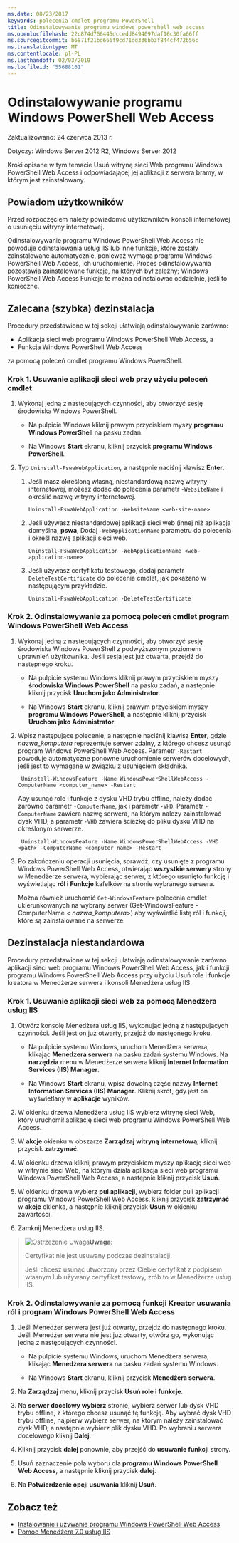 ```yaml
---
ms.date: 08/23/2017
keywords: polecenia cmdlet programu PowerShell
title: Odinstalowywanie programu windows powershell web access
ms.openlocfilehash: 22c874d766445dccedd8494097daf16c30fa66ff
ms.sourcegitcommit: b6871f21bd666f9cd71dd336bb3f844cf472b56c
ms.translationtype: MT
ms.contentlocale: pl-PL
ms.lasthandoff: 02/03/2019
ms.locfileid: "55688161"
---
```

# <a name="uninstall-windows-powershell-web-access"></a>Odinstalowywanie programu Windows PowerShell Web Access

Zaktualizowano: 24 czerwca 2013 r.

Dotyczy: Windows Server 2012 R2, Windows Server 2012

Kroki opisane w tym temacie Usuń witrynę sieci Web programu Windows PowerShell Web Access i odpowiadającej jej aplikacji z serwera bramy, w którym jest zainstalowany.

## <a name="notify-users"></a>Powiadom użytkowników

Przed rozpoczęciem należy powiadomić użytkowników konsoli internetowej o usunięciu witryny internetowej.

Odinstalowywanie programu Windows PowerShell Web Access nie powoduje odinstalowania usług IIS lub inne funkcje, które zostały zainstalowane automatycznie, ponieważ wymaga programu Windows PowerShell Web Access, ich uruchomienie.
Proces odinstalowywania pozostawia zainstalowane funkcje, na których był zależny; Windows PowerShell Web Access Funkcje te można odinstalować oddzielnie, jeśli to konieczne.

## <a name="recommended-quick-uninstallation"></a>Zalecana (szybka) dezinstalacja

Procedury przedstawione w tej sekcji ułatwiają odinstalowywanie zarówno:

- Aplikacja sieci web programu Windows PowerShell Web Access, a
- Funkcja Windows PowerShell Web Access

za pomocą poleceń cmdlet programu Windows PowerShell.

### <a name="step-1-delete-the-web-application-using-cmdlets"></a>Krok 1. Usuwanie aplikacji sieci web przy użyciu poleceń cmdlet

1. Wykonaj jedną z następujących czynności, aby otworzyć sesję środowiska Windows PowerShell.

    -   Na pulpicie Windows kliknij prawym przyciskiem myszy **programu Windows PowerShell** na pasku zadań.

    -   Na Windows **Start** ekranu, kliknij przycisk **programu Windows PowerShell**.

2. Typ `Uninstall-PswaWebApplication`, a następnie naciśnij klawisz **Enter**.
   1. Jeśli masz określoną własną, niestandardową nazwę witryny internetowej, możesz dodać do polecenia parametr `-WebsiteName` i określić nazwę witryny internetowej.

        `Uninstall-PswaWebApplication -WebsiteName <web-site-name>`
   1. Jeśli używasz niestandardowej aplikacji sieci web (innej niż aplikacja domyślna, **pswa**, Dodaj `-WebApplicationName` parametru do polecenia i określ nazwę aplikacji sieci web.

        `Uninstall-PswaWebApplication -WebApplicationName <web-application-name>`
   1. Jeśli używasz certyfikatu testowego, dodaj parametr `DeleteTestCertificate` do polecenia cmdlet, jak pokazano w następującym przykładzie.

        `Uninstall-PswaWebApplication -DeleteTestCertificate`

### <a name="step-2-uninstall-windows-powershell-web-access-using-cmdlets"></a>Krok 2. Odinstalowywanie za pomocą poleceń cmdlet program Windows PowerShell Web Access

1. Wykonaj jedną z następujących czynności, aby otworzyć sesję środowiska Windows PowerShell z podwyższonym poziomem uprawnień użytkownika. Jeśli sesja jest już otwarta, przejdź do następnego kroku.

    -   Na pulpicie systemu Windows kliknij prawym przyciskiem myszy **środowiska Windows PowerShell** na pasku zadań, a następnie kliknij przycisk **Uruchom jako Administrator**.

    -   Na Windows **Start** ekranu, kliknij prawym przyciskiem myszy **programu Windows PowerShell**, a następnie kliknij przycisk **Uruchom jako Administrator**.

1. Wpisz następujące polecenie, a następnie naciśnij klawisz **Enter**, gdzie *nazwa_komputera* reprezentuje serwer zdalny, z którego chcesz usunąć program Windows PowerShell Web Access. Parametr `-Restart` powoduje automatyczne ponowne uruchomienie serwerów docelowych, jeśli jest to wymagane w związku z usunięciem składnika.

        Uninstall-WindowsFeature -Name WindowsPowerShellWebAccess -ComputerName <computer_name> -Restart

    Aby usunąć role i funkcje z dysku VHD trybu offline, należy dodać zarówno parametr `-ComputerName`, jak i parametr `-VHD`. Parametr `-ComputerName` zawiera nazwę serwera, na którym należy zainstalować dysk VHD, a parametr `-VHD` zawiera ścieżkę do pliku dysku VHD na określonym serwerze.

        Uninstall-WindowsFeature -Name WindowsPowerShellWebAccess -VHD <path> -ComputerName <computer_name> -Restart

1. Po zakończeniu operacji usunięcia, sprawdź, czy usunięte z programu Windows PowerShell Web Access, otwierając **wszystkie serwery** strony w Menedżerze serwera, wybierając serwer, z którego usunięto funkcję i wyświetlając **ról i Funkcje** kafelków na stronie wybranego serwera.

    Można również uruchomić `Get-WindowsFeature` polecenia cmdlet ukierunkowanych na wybrany serwer (Get-WindowsFeature - ComputerName &lt; *nazwa_komputera*&gt;) aby wyświetlić listę ról i funkcji, które są zainstalowane na serwerze.

## <a name="custom-uninstallation"></a>Dezinstalacja niestandardowa

Procedury przedstawione w tej sekcji ułatwiają odinstalowywanie zarówno aplikacji sieci web programu Windows PowerShell Web Access, jak i funkcji programu Windows PowerShell Web Access przy użyciu Usuń role i funkcje kreatora w Menedżerze serwera i konsoli Menedżera usług IIS.

### <a name="step-1-delete-the-web-application-using-iis-manager"></a>Krok 1. Usuwanie aplikacji sieci web za pomocą Menedżera usług IIS


1. Otwórz konsolę Menedżera usług IIS, wykonując jedną z następujących czynności. Jeśli jest on już otwarty, przejdź do następnego kroku.

    -   Na pulpicie systemu Windows, uruchom Menedżera serwera, klikając **Menedżera serwera** na pasku zadań systemu Windows. Na **narzędzia** menu w Menedżerze serwera kliknij **Internet Information Services (IIS) Manager**.

    -   Na Windows **Start** ekranu, wpisz dowolną część nazwy **Internet Information Services (IIS) Manager**. Kliknij skrót, gdy jest on wyświetlany w **aplikacje** wyników.

1. W okienku drzewa Menedżera usług IIS wybierz witrynę sieci Web, który uruchomił aplikację sieci web programu Windows PowerShell Web Access.

1. W **akcje** okienku w obszarze **Zarządzaj witryną internetową**, kliknij przycisk **zatrzymać**.

1. W okienku drzewa kliknij prawym przyciskiem myszy aplikację sieci web w witrynie sieci Web, na którym działa aplikacja sieci web programu Windows PowerShell Web Access, a następnie kliknij przycisk **Usuń**.

1. W okienku drzewa wybierz **pul aplikacji**, wybierz folder puli aplikacji programu Windows PowerShell Web Access, kliknij przycisk **zatrzymać** w **akcje** okienka, a następnie kliknij przycisk  **Usuń** w okienku zawartości.

1. Zamknij Menedżera usług IIS.

> ![Ostrzeżenie Uwaga](images/SecurityNote.jpeg)**Uwaga**:
>
> Certyfikat nie jest usuwany podczas dezinstalacji.
>
> Jeśli chcesz usunąć utworzony przez Ciebie certyfikat z podpisem własnym lub używany certyfikat testowy, zrób to w Menedżerze usług IIS.

### <a name="step-2-uninstall-windows-powershell-web-access-using-the-remove-roles-and-features-wizard"></a>Krok 2. Odinstalowywanie za pomocą funkcji Kreator usuwania ról i program Windows PowerShell Web Access

1. Jeśli Menedżer serwera jest już otwarty, przejdź do następnego kroku. Jeśli Menedżer serwera nie jest już otwarty, otwórz go, wykonując jedną z następujących czynności.

    -   Na pulpicie systemu Windows, uruchom Menedżera serwera, klikając **Menedżera serwera** na pasku zadań systemu Windows.

    -   Na Windows **Start** ekranu, kliknij przycisk **Menedżera serwera**.

1. Na **Zarządzaj** menu, kliknij przycisk **Usuń role i funkcje**.

1. Na **serwer docelowy wybierz** stronie, wybierz serwer lub dysk VHD trybu offline, z którego chcesz usunąć tę funkcję. Aby wybrać dysk VHD trybu offline, najpierw wybierz serwer, na którym należy zainstalować dysk VHD, a następnie wybierz plik dysku VHD. Po wybraniu serwera docelowego kliknij **Dalej**.

1. Kliknij przycisk **dalej** ponownie, aby przejść do **usuwanie funkcji** strony.

1. Usuń zaznaczenie pola wyboru dla **programu Windows PowerShell Web Access**, a następnie kliknij przycisk **dalej**.

1. Na **Potwierdzenie opcji usuwania** kliknij **Usuń**.

## <a name="see-also"></a>Zobacz też

- [Instalowanie i używanie programu Windows PowerShell Web Access](install-and-use-windows-powershell-web-access.md)
- [Pomoc Menedżera 7.0 usług IIS](https://technet.microsoft.com/library/cc732664.aspx)